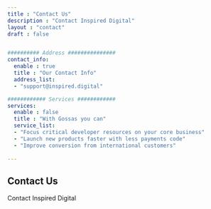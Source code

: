 ```yaml
---
title : "Contact Us"
description : "Contact Inspired Digital"
layout : "contact"
draft : false


########## Address ###############
contact_info:
  enable : true
  title : "Our Contact Info"
  address_list:
  - "support@inspired.digital"

############ Services ############
services:
  enable : false
  title : "With Gossas you can"
  service_list:
  - "Focus critical developer resources on your core business"
  - "Launch new products faster with less payments code"
  - "Improve conversion from international customers"
  
---
```


## Contact **Us**
Contact Inspired Digital